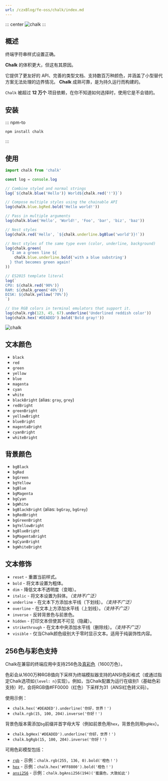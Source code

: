 ```yaml
---
url: /czxBlog/fe-oss/chalk/index.md
---
```

::: center
![chalk](https://github.com/chalk/chalk/raw/main/media/logo.svg)
:::

&#x20;

## 概述

终端字符串样式设置正确。

**Chalk** 的体积更大，但这有其原因。

它提供了更友好的 API、完善的类型文档、支持数百万种颜色，并涵盖了小型替代方案无法处理的边界情况。
**Chalk** 成熟可靠，是为持久运行而构建的。

`Chalk` 被超过 **12 万个** 项目依赖，在你不知道如何选择时，使用它是不会错的。

## 安装

::: npm-to

```sh
npm install chalk
```

:::

## 使用

```ts
import chalk from 'chalk'

const log = console.log

// Combine styled and normal strings
log(`${chalk.blue('Hello')} World${chalk.red('!')}`)

// Compose multiple styles using the chainable API
log(chalk.blue.bgRed.bold('Hello world!'))

// Pass in multiple arguments
log(chalk.blue('Hello', 'World!', 'Foo', 'bar', 'biz', 'baz'))

// Nest styles
log(chalk.red('Hello', `${chalk.underline.bgBlue('world')}!`))

// Nest styles of the same type even (color, underline, background)
log(chalk.green(
  `I am a green line ${
    chalk.blue.underline.bold('with a blue substring')
  } that becomes green again!`
))

// ES2015 template literal
log(`
CPU: ${chalk.red('90%')}
RAM: ${chalk.green('40%')}
DISK: ${chalk.yellow('70%')}
`)

// Use RGB colors in terminal emulators that support it.
log(chalk.rgb(123, 45, 67).underline('Underlined reddish color'))
log(chalk.hex('#DEADED').bold('Bold gray!'))
```

![chalk](https://github.com/chalk/chalk/raw/main/media/screenshot.png)

## 文本颜色

* `black`
* `red`
* `green`
* `yellow`
* `blue`
* `magenta`
* `cyan`
* `white`
* `blackBright` (alias: `gray`, `grey`)
* `redBright`
* `greenBright`
* `yellowBright`
* `blueBright`
* `magentaBright`
* `cyanBright`
* `whiteBright`

## 背景颜色

* `bgBlack`
* `bgRed`
* `bgGreen`
* `bgYellow`
* `bgBlue`
* `bgMagenta`
* `bgCyan`
* `bgWhite`
* `bgBlackBright` (alias: `bgGray`, `bgGrey`)
* `bgRedBright`
* `bgGreenBright`
* `bgYellowBright`
* `bgBlueBright`
* `bgMagentaBright`
* `bgCyanBright`
* `bgWhiteBright`

## 文本修饰

* `reset` - 重置当前样式。
* `bold` - 将文本设置为粗体。
* `dim` - 降低文本不透明度（变暗）。
* `italic` - 将文本设置为斜体。*（支持不广泛）*
* `underline` - 在文本下方添加水平线（下划线）。*（支持不广泛）*
* `overline` - 在文本上方添加水平线（上划线）。*（支持不广泛）*
* `inverse` - 反转背景色与前景色。
* `hidden` - 打印文本但使其不可见（隐藏）。
* `strikethrough` - 在文本中央添加水平线（删除线）。*（支持不广泛）*
* `visible` - 仅当Chalk颜色级别大于零时显示文本。适用于纯装饰性内容。

## 256色与彩色支持

Chalk在兼容的终端应用中支持256色及[真彩色](https://github.com/termstandard/colors)（1600万色）。

色彩会从1600万种RGB值向下采样为终端模拟器支持的ANSI色彩格式（或通过指定Chalk选项如`{level: n}`实现）。例如，当Chalk配置为运行在级别1（基础色彩支持）时，会将RGB值#FF0000（红色）下采样为31（ANSI红色转义码）。

使用示例：

* `chalk.hex('#DEADED').underline('你好，世界！')`
* `chalk.rgb(15, 100, 204).inverse('你好！')`

背景色版本需添加`bg`前缀并首字母大写（例如前景色用`hex`，背景色则用`bgHex`）。

* `chalk.bgHex('#DEADED').underline('你好，世界！')`
* `chalk.bgRgb(15, 100, 204).inverse('你好！')`

可用色彩模型包括：

* [`rgb`](https://en.wikipedia.org/wiki/RGB_color_model) - 示例：`chalk.rgb(255, 136, 0).bold('橙色！')`
* [`hex`](https://en.wikipedia.org/wiki/Web_colors#Hex_triplet) - 示例：`chalk.hex('#FF8800').bold('橙色！')`
* [`ansi256`](https://en.wikipedia.org/wiki/ANSI_escape_code#8-bit) - 示例：`chalk.bgAnsi256(194)('蜜露色，大致如此')`
